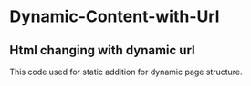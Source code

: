 # Dynamic-Content-with-Url
## Html changing with dynamic url

  This code used for static addition for dynamic page structure.


